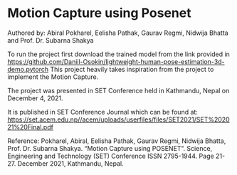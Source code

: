 # Motion Capture using Posenet

Authored by: Abiral Pokharel, Eelisha Pathak, Gaurav Regmi, Nidwija Bhatta and Prof. Dr. Subarna Shakya

To run the project first download the trained model from the link provided in https://github.com/Daniil-Osokin/lightweight-human-pose-estimation-3d-demo.pytorch
This project heavily takes inspiration from the project to implement the Motion Capture.

The project was presented in SET Conference held in Kathmandu, Nepal on December 4, 2021.

It is published in SET Conference Journal which can be found at: https://set.acem.edu.np//acem/uploads/userfiles/files/SET2021/SET%202021%20Final.pdf

Reference: 
Pokharel, Abiral, Eelisha Pathak, Gaurav Regmi, Nidwija Bhatta, Prof. Dr. Subarna Shakya. “Motion Capture using POSENET”. Science, Engineering and Technology (SET) Conference ISSN 2795-1944. Page 21-27. December 2021, Kathmandu, Nepal. 
